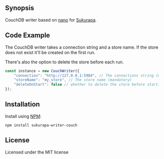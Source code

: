 ## Synopsis

CouchDB writer based on [nano](https://github.com/apache/couchdb-nano) for [Sukurapa](../../).

## Code Example
The CouchDB writer takes a connection string and a store name. If the store does not exist it'll be created on the first run.

There's also the option to delete the store before each run.

```javascript
const instance = new CouchWriter({
    "connection": "http://127.0.0.1:5984", // The connections string (mandatory)
    "storeName": "my_store", // The store name (mandatory)
    "deleteOnStart": false // whether to delete the store before starting (default: false)
});
```

## Installation

Install using [NPM](http://npmjs.com):

`npm install sukurapa-writer-couch`

## License

Licensed under the MIT license